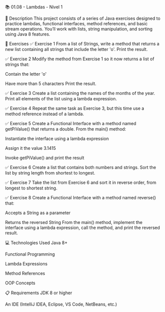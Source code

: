 📚 01.08 - Lambdas - Nivel 1

📄 Description
This project consists of a series of Java exercises designed to practice lambdas, functional interfaces, method references, 
and basic stream operations. You’ll work with lists, string manipulation, and sorting using Java 8 features.

📌 Exercises
✅ Exercise 1
From a list of Strings, write a method that returns a new list containing all strings that include the letter 'o'. Print the result.

✅ Exercise 2
Modify the method from Exercise 1 so it now returns a list of strings that:

Contain the letter 'o'

Have more than 5 characters
Print the result.

✅ Exercise 3
Create a list containing the names of the months of the year. Print all elements of the list using a lambda expression.

✅ Exercise 4
Repeat the same task as Exercise 3, but this time use a method reference instead of a lambda.

✅ Exercise 5
Create a Functional Interface with a method named getPiValue() that returns a double.
From the main() method:

Instantiate the interface using a lambda expression

Assign it the value 3.1415

Invoke getPiValue() and print the result

✅ Exercise 6
Create a list that contains both numbers and strings. Sort the list by string length from shortest to longest.

✅ Exercise 7
Take the list from Exercise 6 and sort it in reverse order, from longest to shortest string.

✅ Exercise 8
Create a Functional Interface with a method named reverse() that:

Accepts a String as a parameter

Returns the reversed String
From the main() method, implement the interface using a lambda expression, call the method, and print the reversed result.

💻 Technologies Used
Java 8+

Functional Programming

Lambda Expressions

Method References

OOP Concepts

📋 Requirements
JDK 8 or higher

An IDE (IntelliJ IDEA, Eclipse, VS Code, NetBeans, etc.)

